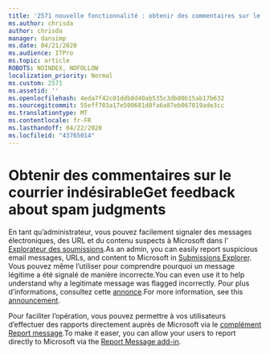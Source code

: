 ```yaml
---
title: '2571 nouvelle fonctionnalité : obtenir des commentaires sur le courrier indésirable'
ms.author: chrisda
author: chrisda
manager: dansimp
ms.date: 04/21/2020
ms.audience: ITPro
ms.topic: article
ROBOTS: NOINDEX, NOFOLLOW
localization_priority: Normal
ms.custom: 2571
ms.assetid: ''
ms.openlocfilehash: 4eda7f42c01ddb8d40ab535c3db80b15ab17b632
ms.sourcegitcommit: 55eff703a17e500681d8fa6a87eb067019ade3cc
ms.translationtype: MT
ms.contentlocale: fr-FR
ms.lasthandoff: 04/22/2020
ms.locfileid: "43765014"
---
```

# <a name="get-feedback-about-spam-judgments"></a><span data-ttu-id="9699e-102">Obtenir des commentaires sur le courrier indésirable</span><span class="sxs-lookup"><span data-stu-id="9699e-102">Get feedback about spam judgments</span></span>

<span data-ttu-id="9699e-103">En tant qu’administrateur, vous pouvez facilement signaler des messages électroniques, des URL et du contenu suspects à Microsoft dans l' [Explorateur des soumissions](https://protection.office.com/reportsubmission).</span><span class="sxs-lookup"><span data-stu-id="9699e-103">As an admin, you can easily report suspicious email messages, URLs, and content to Microsoft in [Submissions Explorer](https://protection.office.com/reportsubmission).</span></span> <span data-ttu-id="9699e-104">Vous pouvez même l’utiliser pour comprendre pourquoi un message légitime a été signalé de manière incorrecte.</span><span class="sxs-lookup"><span data-stu-id="9699e-104">You can even use it to help understand why a legitimate message was flagged incorrectly.</span></span> <span data-ttu-id="9699e-105">Pour plus d’informations, consultez cette [annonce](https://techcommunity.microsoft.com/t5/Security-Privacy-and-Compliance/Empower-security-teams-to-easily-report-suspicious-emails-amp/ba-p/752622).</span><span class="sxs-lookup"><span data-stu-id="9699e-105">For more information, see this [announcement](https://techcommunity.microsoft.com/t5/Security-Privacy-and-Compliance/Empower-security-teams-to-easily-report-suspicious-emails-amp/ba-p/752622).</span></span>

<span data-ttu-id="9699e-106">Pour faciliter l’opération, vous pouvez permettre à vos utilisateurs d’effectuer des rapports directement auprès de Microsoft via le [complément Report message](https://appsource.microsoft.com/product/office/WA104381180?src=office&tab=Overview).</span><span class="sxs-lookup"><span data-stu-id="9699e-106">To make it easer, you can allow your users to report directly to Microsoft via the [Report Message add-in](https://appsource.microsoft.com/product/office/WA104381180?src=office&tab=Overview).</span></span>
